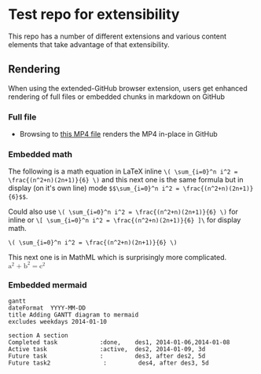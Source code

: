 # Test repo for extensibility

This repo has a number of different extensions and various content elements that take advantage of that extensibility.

## Rendering
When using the extended-GitHub browser extension, users get enhanced rendering of full files or embedded chunks in markdown on GitHub 

### Full file

* Browsing to [this MP4 file](clearlynoticed.mp4) renders the MP4 in-place in GitHub

### Embedded math

The following is a math equation in LaTeX inline ```\( \sum_{i=0}^n i^2 = \frac{(n^2+n)(2n+1)}{6} \)``` and this next one is the same formula but in display (on it's own line) mode ```$$\sum_{i=0}^n i^2 = \frac{(n^2+n)(2n+1)}{6}$$```.

Could also use `\( \sum_{i=0}^n i^2 = \frac{(n^2+n)(2n+1)}{6} \)` for inline or `\[ \sum_{i=0}^n i^2 = \frac{(n^2+n)(2n+1)}{6} ]\` for display math.

```
\( \sum_{i=0}^n i^2 = \frac{(n^2+n)(2n+1)}{6} \)
```

This next one is in MathML which is surprisingly more complicated.
<math>
  <mrow>
    <msup>
      <mi> a </mi>
      <mn>2</mn>
    </msup>
    <mo> + </mo>
    <msup>
      <mi> b </mi>
      <mn>2</mn>
    </msup>
    <mo> = </mo>
    <msup>
      <mi> c </mi>
      <mn>2</mn>
    </msup>
  </mrow>
</math>



### Embedded mermaid

```mermaid
gantt
dateFormat  YYYY-MM-DD
title Adding GANTT diagram to mermaid
excludes weekdays 2014-01-10

section A section
Completed task            :done,    des1, 2014-01-06,2014-01-08
Active task               :active,  des2, 2014-01-09, 3d
Future task               :         des3, after des2, 5d
Future task2               :         des4, after des3, 5d
```

